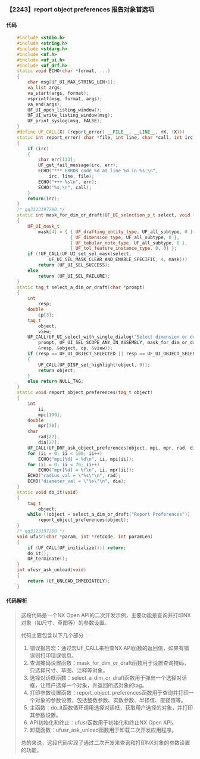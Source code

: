 ### 【2243】report object preferences 报告对象首选项

#### 代码

```cpp
    #include <stdio.h>  
    #include <string.h>  
    #include <stdarg.h>  
    #include <uf.h>  
    #include <uf_ui.h>  
    #include <uf_drf.h>  
    static void ECHO(char *format, ...)  
    {  
        char msg[UF_UI_MAX_STRING_LEN+1];  
        va_list args;  
        va_start(args, format);  
        vsprintf(msg, format, args);  
        va_end(args);  
        UF_UI_open_listing_window();  
        UF_UI_write_listing_window(msg);  
        UF_print_syslog(msg, FALSE);  
    }  
    #define UF_CALL(X) (report_error( __FILE__, __LINE__, #X, (X)))  
    static int report_error( char *file, int line, char *call, int irc)  
    {  
        if (irc)  
        {  
            char err[133];  
            UF_get_fail_message(irc, err);  
            ECHO("*** ERROR code %d at line %d in %s:\n",  
                irc, line, file);  
            ECHO("+++ %s\n", err);  
            ECHO("%s;\n", call);  
        }  
        return(irc);  
    }  
    /* qq3123197280 */  
    static int mask_for_dim_or_draft(UF_UI_selection_p_t select, void *type)  
    {  
        UF_UI_mask_t  
            mask[4] = { { UF_drafting_entity_type, UF_all_subtype, 0 },  
                        { UF_dimension_type, UF_all_subtype, 0 },  
                        { UF_tabular_note_type, UF_all_subtype, 0 },  
                        { UF_tol_feature_instance_type, 0, 0} };  
        if (!UF_CALL(UF_UI_set_sel_mask(select,  
                UF_UI_SEL_MASK_CLEAR_AND_ENABLE_SPECIFIC, 4, mask)))  
            return (UF_UI_SEL_SUCCESS);  
        else  
            return (UF_UI_SEL_FAILURE);  
    }  
    static tag_t select_a_dim_or_draft(char *prompt)  
    {  
        int  
            resp;  
        double  
            cp[3];  
        tag_t  
            object,  
            view;  
        UF_CALL(UF_UI_select_with_single_dialog("Select dimension or drafting aid",  
            prompt, UF_UI_SEL_SCOPE_ANY_IN_ASSEMBLY, mask_for_dim_or_draft, NULL,  
            &resp, &object, cp, &view));  
        if (resp == UF_UI_OBJECT_SELECTED || resp == UF_UI_OBJECT_SELECTED_BY_NAME)  
        {  
            UF_CALL(UF_DISP_set_highlight(object, 0));  
            return object;  
        }  
        else return NULL_TAG;  
    }  
    static void report_object_preferences(tag_t object)  
    {  
        int  
            ii,  
            mpi[100];  
        double  
            mpr[70];  
        char  
            rad[27],  
            dia[27];  
        UF_CALL(UF_DRF_ask_object_preferences(object, mpi, mpr, rad, dia));  
        for (ii = 0; ii < 100; ii++)  
            ECHO("mpi[%d] = %d\n", ii, mpi[ii]);  
        for (ii = 0; ii < 70; ii++)  
            ECHO("mpr[%d] = %f\n", ii, mpr[ii]);  
        ECHO("radius_val = \"%s\"\n", rad);  
        ECHO("diameter_val = \"%s\"\n", dia);  
    }  
    static void do_it(void)  
    {  
        tag_t  
            object;  
        while ((object = select_a_dim_or_draft("Report Preferences")) != NULL_TAG)  
            report_object_preferences(object);  
    }  
    /* qq3123197280 */  
    void ufusr(char *param, int *retcode, int paramLen)  
    {  
        if (UF_CALL(UF_initialize())) return;  
        do_it();  
        UF_terminate();  
    }  
    int ufusr_ask_unload(void)  
    {  
        return (UF_UNLOAD_IMMEDIATELY);  
    }

```

#### 代码解析

> 这段代码是一个NX Open API的二次开发示例，主要功能是查询并打印NX对象（如尺寸、草图等）的参数设置。
>
> 代码主要包含以下几个部分：
>
> 1. 错误报告宏：通过宏UF_CALL来检查NX API函数的返回值，如果有错误则打印错误信息。
> 2. 查询掩码设置函数：mask_for_dim_or_draft函数用于设置查询掩码，只选择尺寸、草图、注释等对象。
> 3. 选择对话框函数：select_a_dim_or_draft函数用于弹出一个选择对话框，让用户选择一个对象，并返回所选对象的tag。
> 4. 打印参数设置函数：report_object_preferences函数用于查询并打印一个对象的参数设置，包括整数参数、实数参数、半径值、直径值等。
> 5. 主函数：do_it函数循环调用选择对话框，获取用户选择的对象，并打印其参数设置。
> 6. API初始化和终止：ufusr函数用于初始化和终止NX Open API。
> 7. 卸载函数：ufusr_ask_unload函数用于卸载二次开发应用程序。
>
> 总的来说，这段代码实现了通过二次开发来查询和打印NX对象的参数设置的功能。
>
